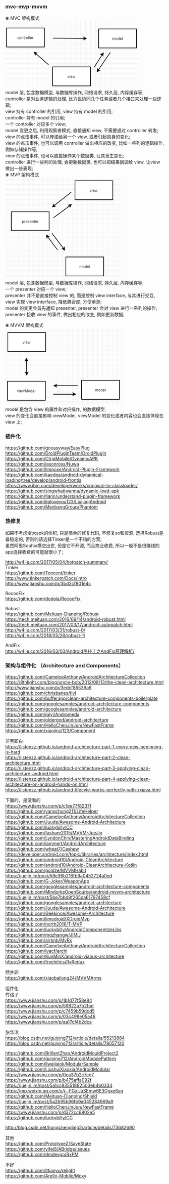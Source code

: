 ### mvc-mvp-mvvm  
❀ MVC 架构模式  
![mvc](ImageFiles/mvc.png)  
model 层, 包含数据模型, 与数据库操作, 网络请求, 持久层, 内存缓存等;  
controller 是对业务逻辑的处理, 比方说协同几个任务或者几个接口来处理一些逻辑;  
view 持有 controller 的引用, 
view 持有 model 的引用;  
controller 持有 model 的引用;  
一个 controller 对应多个 view;  
model 变更之后, 利用观察者模式, 直接通知 view, 不需要通过 controller 转发;  
view 的点击事件, 可以传递给另一个 view, 或者引起自身的变化;  
view 的点击事件, 也可以调用 controller 做出相应的改变, 比如一些列的逻辑操作, 例如存储操作等;  
view 的点击事件, 也可以直接操作某个数据类, 让其发生变化;  
controller 进行一些列的处理, 会更新数据类, 也可以把结果回调给 view, 让view 做出一些表现;  
❀ MVP 架构模式  
![mvp](ImageFiles/mvp.png)  
model 层, 包含数据模型, 与数据库操作, 网络请求, 持久层, 内存缓存等;  
一个 presenter 对应一个 view;  
presenter 并不是直接控制 view 的, 而是控制 view interface, 与其进行交互, view 实现 view interface, 降低耦合度, 方便单测;  
model 的变更会首先通知 presenter, presenter 会对 view 进行一系列的操作;  
presenter 接收 view 的事件, 做出相应的改变, 例如更新数据;  

❀ MVVM 架构模式  
![mvvm](ImageFiles/mvvm.png)  
model 是包含 view 的属性和对应操作, 的数据模型;  
view 的变化会直接影响 viewModel, viewModel 的变化或者内容也会直接体现在 view 上;  



### 插件化  
https://github.com/goeasyway/EasyPlug  
https://github.com/DroidPluginTeam/DroidPlugin  
https://github.com/CtripMobile/DynamicAPK  
https://github.com/jasonross/Nuwa  
https://github.com/limpoxe/Android-Plugin-Framework  
https://github.com/kaedea/android-dynamical-loading/tree/develop/android-frontia  
https://www.ibm.com/developerworks/cn/java/j-lo-classloader/  
https://github.com/singwhatiwanna/dynamic-load-apk    
https://github.com/tiann/understand-plugin-framework    
https://github.com/ljqloveyou123/LiujiaqiAndroid  
https://github.com/ManbangGroup/Phantom  

### 热修复  
如果不考虑增大apk的体积, 只是简单的修复代码, 不修复so和资源, 选择Robust是最稳定的, 否则的话选择Tinker是一个不错的方案;  
虽然阿里Sophix横空出世, 但是它不开源, 而且商业收费, 所以一般不是很赚钱的app选择收费的可能就很小了;  


http://w4lle.com/2017/05/04/hotpatch-summary/  
Tinker  
https://github.com/Tencent/tinker  
http://www.tinkerpatch.com/Docs/intro  
http://www.jianshu.com/p/3bd2cf801e4c  

RocooFix  
https://github.com/dodola/RocooFix  

Robust  
https://github.com/Meituan-Dianping/Robust  
https://tech.meituan.com/2016/09/14/android-robust.html  
https://tech.meituan.com/2017/03/17/android-autopatch.html  
http://w4lle.com/2017/03/31/robust-0/  
http://w4lle.com/2018/05/28/robust-1/  

AndFix  
http://w4lle.com/2016/03/03/Android热补丁之AndFix原理解析/  


### 架构与组件化 （Architecture and Components） 
https://github.com/CameloeAnthony/AndroidArchitectureCollection  
https://8thlight.com/blog/uncle-bob/2012/08/13/the-clean-architecture.html  
http://www.jianshu.com/p/3edcf85539a6  
https://github.com/chrisbanes/tivi  
https://github.com/bufferapp/clean-architecture-components-boilerplate  
https://github.com/googlesamples/android-architecture-components  
https://github.com/googlesamples/android-architecture  
https://github.com/iqiyi/Andromeda  
https://github.com/oldergod/android-architecture  
https://github.com/HelloChenJinJun/NewFastFrame  
https://github.com/xiaojinzi123/Component  


非黑即白  
https://listenzz.github.io/android-architecture-part-1-every-new-beginning-is-hard  
https://listenzz.github.io/android-architecture-part-2-clean-architecture.html  
https://listenzz.github.io/android-architecture-part-3-applying-clean-architecture-android.html  
https://listenzz.github.io/android-architecture-part-4-applying-clean-architecture-on-android-hands-on.html  
https://listenzz.github.io/android-lifecyle-works-perfectly-with-rxjava.html    

下面的，是没看的  
https://www.jianshu.com/p/c1ee77f8237f  
https://github.com/yangchong211/LifeHelper  
https://github.com/CameloeAnthony/AndroidArchitectureCollection  
https://github.com/Juude/Awesome-Android-Architecture    
https://github.com/luckybilly/CC    
https://github.com/fashare2015/MVVM-JueJin  
https://github.com/LyndonChin/MasteringAndroidDataBinding  
https://github.com/iammert/AndroidArchitecture  
https://github.com/wheat7/Cashew  
https://developer.android.com/topic/libraries/architecture/index.html  
https://github.com/android10/Android-CleanArchitecture  
https://github.com/android10/Android-CleanArchitecture-Kotlin    
https://github.com/goldze/MVVMHabit  
https://juejin.im/post/59e36b216fb9a0452724a0ed  
https://github.com/G-Joker/WeaponApp  
https://github.com/googlesamples/android-architecture-components  
https://github.com/MindorksOpenSource/android-mvvm-architecture  
https://juejin.im/post/5be7bbd9f265da61797458cf  
https://github.com/googlesamples/android-architecture  
https://github.com/Juude/Awesome-Android-Architecture  
https://github.com/Geekince/Awesome-Architecture  
https://github.com/limedroid/XDroidMvp  
https://github.com/north2016/T-MVP  
https://github.com/luckybilly/AndroidComponentizeLibs  
https://github.com/mqzhangw/JIMU  
https://github.com/airbnb/MvRx  
https://github.com/CameloeAnthony/AndroidArchitectureCollection  
https://github.com/ivacf/archi  
https://github.com/KunMinX/android-viabus-architecture  
https://github.com/freeletics/RxRedux  



然并卵  
https://github.com/xiaobailong24/MVVMArms  




组件化  
竹格子  
https://www.jianshu.com/p/1b1d77f58e84  
https://www.jianshu.com/p/59822a7b2fad  
https://www.jianshu.com/p/c7459b59dcd5  
https://www.jianshu.com/p/03c498e05a46  
https://www.jianshu.com/p/aa17cf4b2dca  


张华洋    
https://blog.csdn.net/guiying712/article/details/55213884  
https://blog.csdn.net/guiying712/article/details/78057120  


https://github.com/BrillantZhao/AndroidMouldProject2  
https://github.com/guiying712/AndroidModulePattern  
https://github.com/liweijieok/ModularSample  
https://github.com/LiushuiXiaoxia/AndroidModular  
https://www.jianshu.com/p/0ea37b2c7ce7  
https://www.jianshu.com/p/b475affa092f  
https://juejin.im/post/5a1cc83551882503eb4b0334  
https://mp.weixin.qq.com/s/j--FGxUuSEmw6E3Ogxe6ag  
https://github.com/Meituan-Dianping/Shield  
https://juejin.im/post/5a2b95b96fb9a045284669a9  
https://github.com/HelloChenJinJun/NewFastFrame  
https://www.jianshu.com/p/d372cc6802e5  
https://github.com/luckybilly/CC  

http://blog.csdn.net/hongchengling2/article/details/73682690  


其他  
https://github.com/PrototypeZ/SaveState  
https://github.com/yifei8/ABridge/issues  
https://github.com/dmdevgo/RxPM  


不好   
https://github.com/ittianyu/relight  
https://github.com/Arello-Mobile/Moxy  


